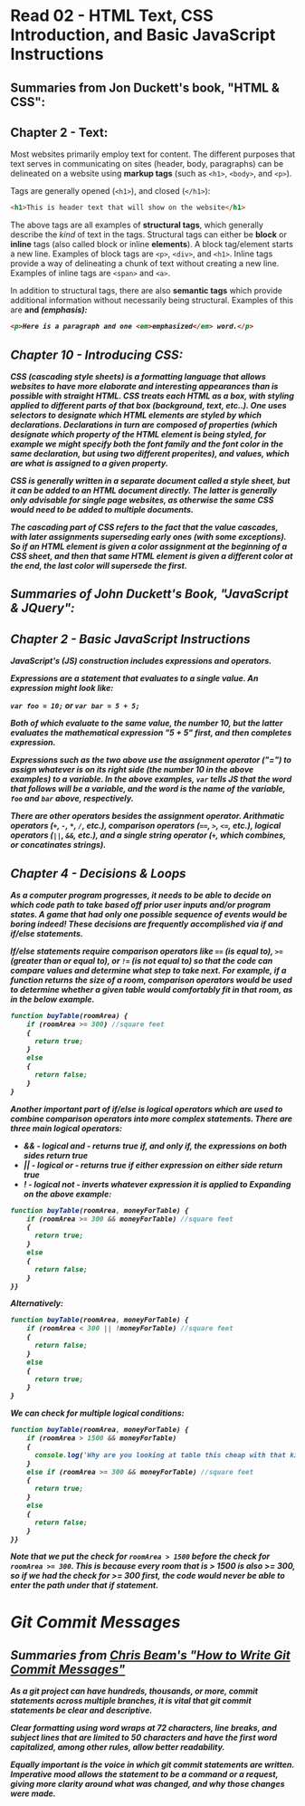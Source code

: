 # Read 02 - HTML Text, CSS Introduction, and Basic JavaScript Instructions

## Summaries from Jon Duckett's book, "HTML & CSS":

## Chapter 2 - Text:

Most websites primarily employ text for content. The different purposes that text serves in communicating on sites (header, body, paragraphs) can be delineated on a website using **markup tags** (such as `<h1>`, `<body>`, and `<p>`).

Tags are generally opened (`<h1>`), and closed (`</h1>`):

```HTML
<h1>This is header text that will show on the website</h1>
```
The above tags are all examples of **structural tags**, which generally describe the *kind* of text in the tags. Structural tags can either be **block** or **inline** tags (also called block or inline **elements**). A block tag/element starts a new line. Examples of block tags are `<p>`, `<div>`, and `<h1>`. Inline tags provide a way of delineating a chunk of text without creating a new line. Examples of inline tags are `<span>` and `<a>`.

In addition to structural tags, there are also **semantic tags** which provide additional information without necessarily being structural. Examples of this are <strong> and <em> (emphasis):

```HTML
<p>Here is a paragraph and one <em>emphasized</em> word.</p>
```

## Chapter 10 - Introducing CSS:

**CSS** (cascading style sheets) is a formatting language that allows websites to have more elaborate and interesting appearances than is possible with straight HTML. CSS treats each HTML as a box, with styling applied to different parts of that box (background, text, etc..). One uses **selectors** to designate which HTML elements are styled by which **declarations**. Declarations in turn are composed of **properties** (which designate which property of the HTML element is being styled, for example we might specify both the font family and the font color in the same declaration, but using two different properites), and values, which are what is assigned to a given property.

CSS is generally written in a separate document called a **style sheet**, but it can be added to an HTML document directly. The latter is generally only advisable for single page websites, as otherwise the same CSS would need to be added to multiple documents.

The *cascading* part of CSS refers to the fact that the value cascades, with later assignments superseding early ones (with some exceptions). So if an HTML element is given a color assignment at the beginning of a CSS sheet, and then that same HTML element is given a different color at the end, the last color will supersede the first.


## Summaries of John Duckett's Book, "JavaScript & JQuery":

## Chapter 2 - Basic JavaScript Instructions

JavaScript's (JS) construction includes **expressions** and **operators**.

Expressions are a statement that evaluates to a single value. An expression might look like:

`var foo = 10;`
or
`var bar = 5 + 5;`

Both of which evaluate to the same value, the number 10, but the latter evaluates the mathematical expression "5 + 5" first, and then completes expression.

Expressions such as the two above use the **assignment operator** ("=") to assign whatever is on its right side (the number 10 in the above examples) to a variable. In the above examples, `var` tells JS that the word that follows will be a variable, and the word is the name of the variable, `foo` and `bar` above, respectively.

There are other **operators** besides the assignment operator. **Arithmatic operators** (`+`, `-`, `*`, `/`, etc.), **comparison operators** (`==`, `>`, `<=`, etc.), **logical operators** (`||`, `&&`, etc.), and a single **string operator** (`+`, which combines, or **concatinates** strings).


## Chapter 4 - Decisions & Loops

As a computer program progresses, it needs to be able to decide on which code path to take based off prior user inputs and/or program states. A game that had only one possible sequence of events would be boring indeed! These decisions are frequently accomplished via **if** and **if/else** statements.

 If/else statements require **comparison operators** like `==` (is equal to), `>=` (greater than or equal to), or `!=` (is not equal to) so that the code can compare values and determine what step to take next. For example, if a function returns the size of a room, comparison operators would be used to determine whether a given table would comfortably fit in that room, as in the below example.

```javascript
function buyTable(roomArea) {
    if (roomArea >= 300) //square feet
    {
      return true;
    }
    else
    {
      return false;
    }
}
```

Another important part of if/else is **logical operators** which are used to combine comparison operators into more complex statements. There are three main logical operators:
* && - logical and - returns true if, and only if, the expressions on *both* sides return true
* || - logical or - returns true if *either* expression on either side return true
* ! - logical not - inverts whatever expression it is applied to
Expanding on the above example:

```javascript
function buyTable(roomArea, moneyForTable) {
    if (roomArea >= 300 && moneyForTable) //square feet
    {
      return true;
    } 
    else
    {
      return false;
    }
}}
```

Alternatively:

```javascript
function buyTable(roomArea, moneyForTable) {
    if (roomArea < 300 || !moneyForTable) //square feet
    {
      return false;
    }
    else
    {
      return true;
    }
}
```

We can check for multiple logical conditions:

```javascript
function buyTable(roomArea, moneyForTable) {
    if (roomArea > 1500 && moneyForTable)
    {
      console.log('Why are you looking at table this cheap with that kind of room?');
    }
    else if (roomArea >= 300 && moneyForTable) //square feet
    {
      return true;
    } 
    else
    {
      return false;
    }
}}
```

Note that we put the check for `roomArea > 1500` *before* the check for `roomArea >= 300`. This is because every room that is > 1500 is also >= 300, so if we had the check for >= 300 first, the code would never be able to enter the path under that if statement.


# Git Commit Messages

## Summaries from [Chris Beam's "How to Write Git Commit Messages"](https://chris.beams.io/posts/git-commit/)

As a git project can have hundreds, thousands, or more, commit statements across multiple branches, it is vital that git commit statements be clear and descriptive.

Clear formatting using word wraps at 72 characters, line breaks, and subject lines that are limited to 50 characters and have the first word capitalized, among other rules, allow better readability.

Equally important is the voice in which git commit statements are written. Imperative mood allows the statement to be a command or a request, giving more clarity around *what* was changed, and *why* those changes were made.